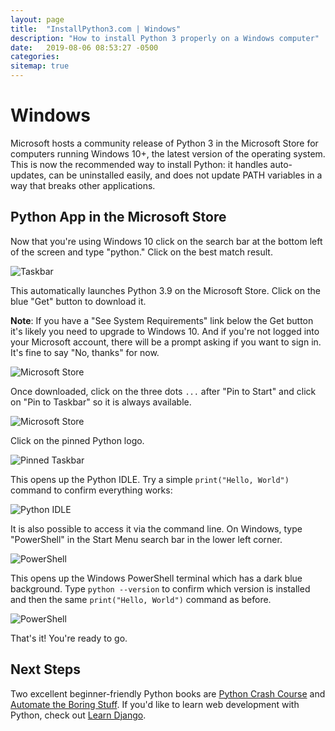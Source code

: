 ```yaml
---
layout: page
title:  "InstallPython3.com | Windows"
description: "How to install Python 3 properly on a Windows computer"
date:   2019-08-06 08:53:27 -0500
categories:
sitemap: true
---
```


# Windows

Microsoft hosts a community release of Python 3 in the Microsoft Store for computers running Windows 10+, the latest version of the operating system. This is now the recommended way to install Python: it handles auto-updates, can be uninstalled easily, and does not update PATH variables in a way that breaks other applications.

## Python App in the Microsoft Store

Now that you're using Windows 10 click on the search bar at the bottom left of the screen and type "python." Click on the best match result.

<img class="img-fluid" src="{{ site.url }}/assets/images/windows/01_taskbar.png" alt="Taskbar">

This automatically launches Python 3.9 on the Microsoft Store. Click on the blue "Get" button to download it.

__Note__: If you have a "See System Requirements" link below the Get button it's likely you need to upgrade to Windows 10. And if you're not logged into your Microsoft account, there will be a prompt asking if you want to sign in. It's fine to say "No, thanks" for now.

<img class="img-fluid" src="{{ site.url }}/assets/images/windows/02_store.png" alt="Microsoft Store">

Once downloaded, click on the three dots `...` after "Pin to Start" and click on "Pin to Taskbar" so it is always available.

<img class="img-fluid" src="{{ site.url }}/assets/images/windows/03_pin.png" alt="Microsoft Store">

Click on the pinned Python logo.

<img class="img-fluid" src="{{ site.url }}/assets/images/windows/04_taskbar_pin.png" alt="Pinned Taskbar">

This opens up the Python IDLE. Try a simple `print("Hello, World")` command to confirm everything works:

<img class="img-fluid" src="{{ site.url }}/assets/images/windows/05_idle.png" alt="Python IDLE">


It is also possible to access it via the command line. On Windows, type "PowerShell" in the Start Menu search bar in the lower left corner.

<img class="img-fluid" src="{{ site.url }}/assets/images/windows/06_powershell.png" alt="PowerShell">

This opens up the Windows PowerShell terminal which has a dark blue background. Type `python --version` to confirm which version is installed and then the same `print("Hello, World")` command as before.

<img class="img-fluid" src="{{ site.url }}/assets/images/windows/07_powershell_result.png" alt="PowerShell">


That's it! You're ready to go.

## Next Steps
Two excellent beginner-friendly Python books are [Python Crash Course](https://amzn.to/3dGYTRe) and [Automate the Boring Stuff](https://amzn.to/366CebJ). If you'd like to learn web development with Python, check out [Learn Django](https://learndjango.com).
